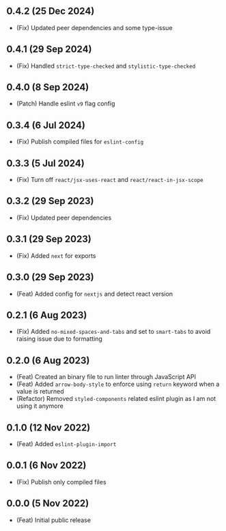 ## 0.4.2 (25 Dec 2024)

- (Fix) Updated peer dependencies and some type-issue

## 0.4.1 (29 Sep 2024)

- (Fix) Handled `strict-type-checked` and `stylistic-type-checked`

## 0.4.0 (8 Sep 2024)

- (Patch) Handle eslint `v9` flag config

## 0.3.4 (6 Jul 2024)

- (Fix) Publish compiled files for `eslint-config`

## 0.3.3 (5 Jul 2024)

- (Fix) Turn off `react/jsx-uses-react` and `react/react-in-jsx-scope`

## 0.3.2 (29 Sep 2023)

- (Fix) Updated peer dependencies

## 0.3.1 (29 Sep 2023)

- (Fix) Added `next` for exports

## 0.3.0 (29 Sep 2023)

- (Feat) Added config for `nextjs` and detect react version

## 0.2.1 (6 Aug 2023)

- (Fix) Added `no-mixed-spaces-and-tabs` and set to `smart-tabs` to avoid raising issue due to formatting

## 0.2.0 (6 Aug 2023)

- (Feat) Created an binary file to run linter through JavaScript API
- (Feat) Added `arrow-body-style` to enforce using `return` keyword when a value is returned
- (Refactor) Removed `styled-components` related eslint plugin as I am not using it anymore

## 0.1.0 (12 Nov 2022)

- (Feat) Added `eslint-plugin-import`

## 0.0.1 (6 Nov 2022)

- (Fix) Publish only compiled files

## 0.0.0 (5 Nov 2022)

- (Feat) Initial public release
